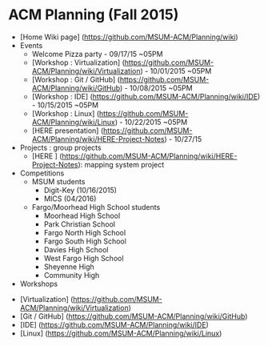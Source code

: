 # ACM Planning (Fall 2015)

+ [Home Wiki page] (https://github.com/MSUM-ACM/Planning/wiki)
+ Events
  - Welcome Pizza party - 09/17/15 ~05PM
  - [Workshop : Virtualization] (https://github.com/MSUM-ACM/Planning/wiki/Virtualization) - 10/01/2015 ~05PM
  - [Workshop : Git / GitHub] (https://github.com/MSUM-ACM/Planning/wiki/GitHub) - 10/08/2015 ~05PM
  - [Workshop : IDE] (https://github.com/MSUM-ACM/Planning/wiki/IDE) - 10/15/2015 ~05PM
  - [Workshop : Linux] (https://github.com/MSUM-ACM/Planning/wiki/Linux) - 10/22/2015 ~05PM
  - [HERE presentation] (https://github.com/MSUM-ACM/Planning/wiki/HERE-Project-Notes) - 10/27/15
+ Projects          : group projects 
  - [HERE ] (https://github.com/MSUM-ACM/Planning/wiki/HERE-Project-Notes): mapping system project
+ Competitions
  - MSUM students
    - Digit-Key (10/16/2015)
    - MICS (04/2016)
  - Fargo/Moorhead High School students
    - Moorhead High School
    - Park Christian School
    - Fargo North High School
    - Fargo South High School
    - Davies High School
    - West Fargo High School
    - Sheyenne High
    - Community High
+ Workshops
 - [Virtualization] (https://github.com/MSUM-ACM/Planning/wiki/Virtualization)
 - [Git / GitHub] (https://github.com/MSUM-ACM/Planning/wiki/GitHub)
 - [IDE] (https://github.com/MSUM-ACM/Planning/wiki/IDE)
 - [Linux] (https://github.com/MSUM-ACM/Planning/wiki/Linux)
